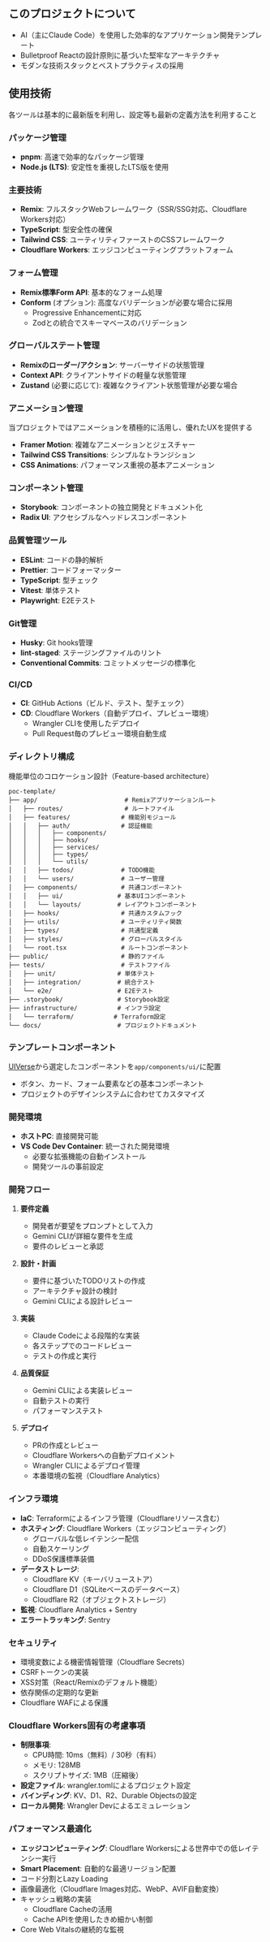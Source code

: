 ## このプロジェクトについて
- AI（主にClaude Code）を使用した効率的なアプリケーション開発テンプレート
- Bulletproof Reactの設計原則に基づいた堅牢なアーキテクチャ
- モダンな技術スタックとベストプラクティスの採用

## 使用技術
各ツールは基本的に最新版を利用し、設定等も最新の定義方法を利用すること

### パッケージ管理
- **pnpm**: 高速で効率的なパッケージ管理
- **Node.js (LTS)**: 安定性を重視したLTS版を使用

### 主要技術
- **Remix**: フルスタックWebフレームワーク（SSR/SSG対応、Cloudflare Workers対応）
- **TypeScript**: 型安全性の確保
- **Tailwind CSS**: ユーティリティファーストのCSSフレームワーク
- **Cloudflare Workers**: エッジコンピューティングプラットフォーム

### フォーム管理
- **Remix標準Form API**: 基本的なフォーム処理
- **Conform** (オプション): 高度なバリデーションが必要な場合に採用
  - Progressive Enhancementに対応
  - Zodとの統合でスキーマベースのバリデーション

### グローバルステート管理
- **Remixのローダー/アクション**: サーバーサイドの状態管理
- **Context API**: クライアントサイドの軽量な状態管理
- **Zustand** (必要に応じて): 複雑なクライアント状態管理が必要な場合

### アニメーション管理
当プロジェクトではアニメーションを積極的に活用し、優れたUXを提供する
- **Framer Motion**: 複雑なアニメーションとジェスチャー
- **Tailwind CSS Transitions**: シンプルなトランジション
- **CSS Animations**: パフォーマンス重視の基本アニメーション

### コンポーネント管理
- **Storybook**: コンポーネントの独立開発とドキュメント化
- **Radix UI**: アクセシブルなヘッドレスコンポーネント

### 品質管理ツール
- **ESLint**: コードの静的解析
- **Prettier**: コードフォーマッター
- **TypeScript**: 型チェック
- **Vitest**: 単体テスト
- **Playwright**: E2Eテスト

### Git管理
- **Husky**: Git hooks管理
- **lint-staged**: ステージングファイルのリント
- **Conventional Commits**: コミットメッセージの標準化

### CI/CD
- **CI**: GitHub Actions（ビルド、テスト、型チェック）
- **CD**: Cloudflare Workers（自動デプロイ、プレビュー環境）
  - Wrangler CLIを使用したデプロイ
  - Pull Request毎のプレビュー環境自動生成

### ディレクトリ構成
機能単位のコロケーション設計（Feature-based architecture）

```
poc-template/
├── app/                        # Remixアプリケーションルート
│   ├── routes/                 # ルートファイル
│   ├── features/              # 機能別モジュール
│   │   ├── auth/              # 認証機能
│   │   │   ├── components/
│   │   │   ├── hooks/
│   │   │   ├── services/
│   │   │   ├── types/
│   │   │   └── utils/
│   │   ├── todos/             # TODO機能
│   │   └── users/             # ユーザー管理
│   ├── components/            # 共通コンポーネント
│   │   ├── ui/               # 基本UIコンポーネント
│   │   └── layouts/          # レイアウトコンポーネント
│   ├── hooks/                 # 共通カスタムフック
│   ├── utils/                 # ユーティリティ関数
│   ├── types/                 # 共通型定義
│   ├── styles/                # グローバルスタイル
│   └── root.tsx               # ルートコンポーネント
├── public/                    # 静的ファイル
├── tests/                     # テストファイル
│   ├── unit/                 # 単体テスト
│   ├── integration/          # 統合テスト
│   └── e2e/                  # E2Eテスト
├── .storybook/               # Storybook設定
├── infrastructure/           # インフラ設定
│   └── terraform/           # Terraform設定
└── docs/                     # プロジェクトドキュメント

```

### テンプレートコンポーネント
[UIVerse](https://uiverse.io/)から選定したコンポーネントを`app/components/ui/`に配置
- ボタン、カード、フォーム要素などの基本コンポーネント
- プロジェクトのデザインシステムに合わせてカスタマイズ

### 開発環境
- **ホストPC**: 直接開発可能
- **VS Code Dev Container**: 統一された開発環境
  - 必要な拡張機能の自動インストール
  - 開発ツールの事前設定

### 開発フロー
1. **要件定義**
   - 開発者が要望をプロンプトとして入力
   - Gemini CLIが詳細な要件を生成
   - 要件のレビューと承認

2. **設計・計画**
   - 要件に基づいたTODOリストの作成
   - アーキテクチャ設計の検討
   - Gemini CLIによる設計レビュー

3. **実装**
   - Claude Codeによる段階的な実装
   - 各ステップでのコードレビュー
   - テストの作成と実行

4. **品質保証**
   - Gemini CLIによる実装レビュー
   - 自動テストの実行
   - パフォーマンステスト

5. **デプロイ**
   - PRの作成とレビュー
   - Cloudflare Workersへの自動デプロイメント
   - Wrangler CLIによるデプロイ管理
   - 本番環境の監視（Cloudflare Analytics）

### インフラ環境
- **IaC**: Terraformによるインフラ管理（Cloudflareリソース含む）
- **ホスティング**: Cloudflare Workers（エッジコンピューティング）
  - グローバルな低レイテンシー配信
  - 自動スケーリング
  - DDoS保護標準装備
- **データストレージ**: 
  - Cloudflare KV（キーバリューストア）
  - Cloudflare D1（SQLiteベースのデータベース）
  - Cloudflare R2（オブジェクトストレージ）
- **監視**: Cloudflare Analytics + Sentry
- **エラートラッキング**: Sentry

### セキュリティ
- 環境変数による機密情報管理（Cloudflare Secrets）
- CSRFトークンの実装
- XSS対策（React/Remixのデフォルト機能）
- 依存関係の定期的な更新
- Cloudflare WAFによる保護

### Cloudflare Workers固有の考慮事項
- **制限事項**:
  - CPU時間: 10ms（無料）/ 30秒（有料）
  - メモリ: 128MB
  - スクリプトサイズ: 1MB（圧縮後）
- **設定ファイル**: wrangler.tomlによるプロジェクト設定
- **バインディング**: KV、D1、R2、Durable Objectsの設定
- **ローカル開発**: Wrangler Devによるエミュレーション

### パフォーマンス最適化
- **エッジコンピューティング**: Cloudflare Workersによる世界中での低レイテンシー実行
- **Smart Placement**: 自動的な最適リージョン配置
- コード分割とLazy Loading
- 画像最適化（Cloudflare Images対応、WebP、AVIF自動変換）
- キャッシュ戦略の実装
  - Cloudflare Cacheの活用
  - Cache APIを使用したきめ細かい制御
- Core Web Vitalsの継続的な監視